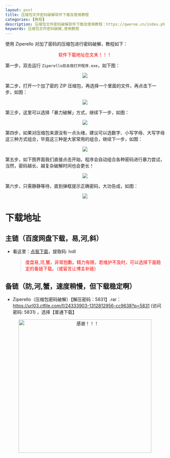 ```yaml
---
layout: post
title: 压缩包文件密码破解软件下载及使用教程
categories: [教程]
description: 压缩包文件密码破解软件下载及使用教程：https://qweree.cn/index.php/416/
keywords: 压缩包文件密码破解,使用教程
---
```


使用 Ziperello 对加了密码的压缩包进行密码破解，教程如下：

<p style="color:red" align="center">软件下载地址在文末！！！</p>

第一步，双击运行 `Ziperello双击我打开程序.exe`，如下图：

<div align="center"><img src="https://qweree.cn/wp-content/uploads/2024/06/image-1719024839909.png"/></div>

第二步，打开一个加了密的 ZIP 压缩包，再选择一个里面的文件，再点击下一步，如图：

<div align="center"><img src="https://qweree.cn/wp-content/uploads/2024/06/image-1719024956464.png"/></div>

第三步，这里可以选择「暴力破解」方式，继续下一步，如图：

<div align="center"><img src="https://qweree.cn/wp-content/uploads/2024/06/image-1719025119520.png"/></div>

第四步，如果对压缩包来源没有一点头绪，建议可以选数字、小写字母、大写字母这三种方式组合，毕竟这三种是大家常用的组合，继续下一步，如图：

<div align="center"><img src="https://qweree.cn/wp-content/uploads/2024/06/image-1719025189369.png"/></div>

第五步，如下图界面我们直接点击开始，程序会自动组合各种密码进行暴力尝试，当然，密码越长、越复杂破解时间也会更长！

<div align="center"><img src="https://qweree.cn/wp-content/uploads/2024/06/image-1719025274584.png"/></div>

第六步，只需静静等待，直到弹框提示正确密码，大功告成，如图：

<div align="center"><img src="https://qweree.cn/wp-content/uploads/2024/06/image-1719026139181.png"/></div>

# 下载地址

## 主链（百度网盘下载，易,河,斜）

- 看这里：[点我下载](https://pan.baidu.com/s/1qZRtufNxueSwGGkzsLIB5A?pwd=lvdl)，提取码: lvdl

  > <p style="color:red" >度盘易,河,蟹，非常抱歉。精力有限，若维护不及时，可以选择下面稳定的备链下载。（或留言让博主补链）</p>

## 备链（防,河,蟹，速度稍慢，但下载稳定啊）

- Ziperello（压缩包密码破解）【解压密码：5831】.rar： <https://url03.ctfile.com/f/24333903-1312812956-cc9638?p=5831> (访问密码: 5831) ，选择【普通下载】

<div align="center"><img src="https://pic.imgdb.cn/item/661246bf68eb935713c7f81c.gif" alt="感谢！！！" width="420px" height="auto"/></div>
